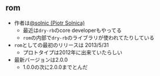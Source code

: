 
## rom

* 作者は[@solnic \(Piotr Solnica\)](https://github.com/solnic)
  * 最近は`dry-rb`のcore developerもやってる
  * `rom`の内部で`dry-rb`のライブラリが使われてたりしている
* `rom`としての最初のリリースは 2013/5/31
  * プロトタイプは2012年に出来ていたらしい
* 最新バージョンは2.0.0
  * 1.0.0の次に2.0.0までとんだ
